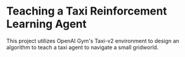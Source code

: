 # Teaching a Taxi Reinforcement Learning Agent

This project utilizes OpenAI Gym's Taxi-v2 environment to design an algorithm to teach a taxi agent to navigate a small gridworld. 
